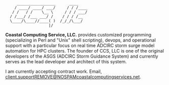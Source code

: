          _________________      ____
        / ____/ ____/ ___/     / / /____
       / /   / /    \__ \     / / / ___/
      / /___/ /___ ___/ /    / / / /__  
      \____/\____//____( )  /_/_/\___/  
                       |/  
                 
**Coastal Computing Service, LLC.** provides customized programming (specializing in Perl and "Unix" shell scripting), devops, and operational support with a particular focus on real time ADCIRC storm surge model automation for HPC clusters. The founder of CCS, LLC is one of the original developers of the ASGS (ADCIRC Storm Guidance System) and currently serves as the lead developer and architect of this system.

I am currently accepting contract work. Email, client.supportREMOVE@NOSPAMcoastalcomputingservices.net.
